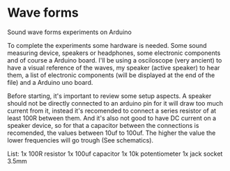 # Wave forms
Sound wave forms experiments on Arduino 

To complete the experiments some hardware is needed. Some sound measuring device, speakers or headphones, some electronic components and of course a Arduino board. I'll be using a osciloscope (very ancient) to have a visual reference of the waves, my speaker (active speaker) to hear them, a list of electronic components (will be displayed at the end of the file) and a Arduino uno board.

Before starting, it's important to review some setup aspects. A speaker should not be directly connected to an arduino pin for it will draw too much current from it, instead it's recomended to connect a series resistor of at least 100R between them. And it's also not good to have DC current on a speaker device, so for that a capacitor between the connections is recomended, the values between 10uf to 100uf. The higher the value the lower frequencies will go trough (See schematics).

List:
1x 100R resistor
1x 100uf capacitor
1x 10k potentiometer
1x jack socket 3.5mm
